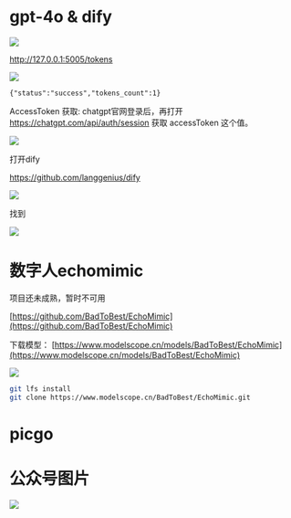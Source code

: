 # gpt-4o & dify

![](https://axcvs2xtkbpq.objectstorage.ap-singapore-1.oci.customer-oci.com/n/axcvs2xtkbpq/b/bucket-20240802-0845/o/04da854c-4e03-4834-a422-4c6e402e2693.png)

http://127.0.0.1:5005/tokens

![](https://axcvs2xtkbpq.objectstorage.ap-singapore-1.oci.customer-oci.com/n/axcvs2xtkbpq/b/bucket-20240802-0845/o/3b142068-e831-4385-86c7-3f17f06bccb8.png)

```
{"status":"success","tokens_count":1}
```
AccessToken 获取: chatgpt官网登录后，再打开 https://chatgpt.com/api/auth/session 获取 accessToken 这个值。

![](https://axcvs2xtkbpq.objectstorage.ap-singapore-1.oci.customer-oci.com/n/axcvs2xtkbpq/b/bucket-20240802-0845/o/af842d26-7803-4bd9-95e4-54d92ba5726a.png)


打开dify

https://github.com/langgenius/dify


![](https://axcvs2xtkbpq.objectstorage.ap-singapore-1.oci.customer-oci.com/n/axcvs2xtkbpq/b/bucket-20240802-0845/o/868cc124-368a-4de2-b491-c14bf8a33246.png)

找到

![](https://axcvs2xtkbpq.objectstorage.ap-singapore-1.oci.customer-oci.com/n/axcvs2xtkbpq/b/bucket-20240802-0845/o/d6d6950d-3933-47c0-b796-d736218c975a.png)

# 数字人echomimic

项目还未成熟，暂时不可用

[https://github.com/BadToBest/EchoMimic](https://github.com/BadToBest/EchoMimic)

下载模型：
[https://www.modelscope.cn/models/BadToBest/EchoMimic](https://www.modelscope.cn/models/BadToBest/EchoMimic)

![](https://axcvs2xtkbpq.objectstorage.ap-singapore-1.oci.customer-oci.com/n/axcvs2xtkbpq/b/bucket-20240802-0845/o/09de41a5-45b7-4eb2-b54e-c7d8327169d6.png)

```bash
git lfs install
git clone https://www.modelscope.cn/BadToBest/EchoMimic.git
```

# picgo

# 公众号图片

![](https://axcvs2xtkbpq.objectstorage.ap-singapore-1.oci.customer-oci.com/n/axcvs2xtkbpq/b/bucket-20240802-0845/o/48068bf6-85b7-4dc9-9acd-4d3e75194607.png)
